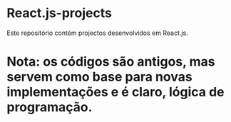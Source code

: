 # React.js-projects
Este repositório contém projectos desenvolvidos em React.js.

# **Nota:** os códigos são antigos, mas servem como base para novas implementações e é claro, lógica de programação.
